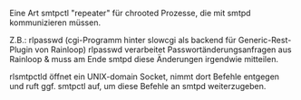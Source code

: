 Eine Art smtpctl "repeater" für chrooted Prozesse, die mit smtpd kommunizieren müssen.

Z.B.: rlpasswd (cgi-Programm hinter slowcgi als backend für Generic-Rest-Plugin von Rainloop)
rlpasswd verarbeitet Passwortänderungsanfragen aus Rainloop & muss am Ende smtpd diese Änderungen
irgendwie mitteilen.

rlsmtpctld öffnet ein UNIX-domain Socket, nimmt dort Befehle entgegen und ruft ggf. smtpctl auf,
um diese Befehle an smtpd weiterzugeben.
